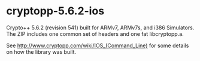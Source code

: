cryptopp-5.6.2-ios
==================

Crypto++ 5.6.2 (revision 541) built for ARMv7, ARMv7s, and i386 Simulators. The ZIP includes one common set of headers and one fat libcryptopp.a.

See http://www.cryptopp.com/wiki/IOS_(Command_Line) for some details on how the library was built.
